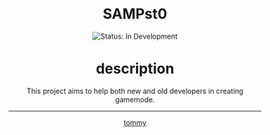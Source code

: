<h1 align="center">SAMPst0</h1>
<p align="center">
	<img alt="Status: In Development" src="https://img.shields.io/badge/STATUS-EM%20DESENVOLVIMENTO-green">
</p>

<h1 align="center">description</h1>
<div align="center">
  This project aims to help both new and old developers in creating gamemode. 
</div>

---

<p align="center">
	<a href="https://github.com/tommyst0">tommy</a>
</p>
